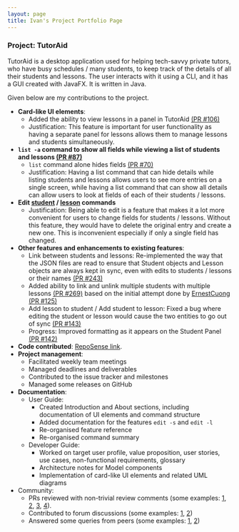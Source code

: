 ```yaml
---
layout: page
title: Ivan's Project Portfolio Page
---
```


### Project: TutorAid
<!-- PPP format and structure adapted from
https://github.com/samuelfangjw/tp/blob/master/docs/team/samuelfangjw.md
-->
TutorAid is a desktop application used for helping tech-savvy private tutors, who have busy schedules / many students, to keep track of the details of all their students and lessons. The user interacts with it using a CLI, and it has a GUI created with JavaFX. It is written in Java.

Given below are my contributions to the project.
* **Card-like UI elements**:
  * Added the ability to view lessons in a panel in TutorAid [(PR #106)](https://github.com/AY2122S1-CS2103T-W16-3/tp/pull/106)
  * Justification: This feature is important for user functionality as having a separate panel for lessons allows them to manage lessons and students simultaneously.
* **`list -a` command to show all fields while viewing a list of students and lessons [(PR #87)](https://github.com/AY2122S1-CS2103T-W16-3/tp/pull/87)**
  * `list` command alone hides fields [(PR #70)](https://github.com/AY2122S1-CS2103T-W16-3/tp/pull/70)
  * Justification: Having a list command that can hide details while listing students and lessons allows users to see more entries on a single screen, while having a list command that can show all details can allow users to look at fields of each of their students / lessons. 
* **Edit [student](https://github.com/AY2122S1-CS2103T-W16-3/tp/pull/86) / [lesson](https://github.com/AY2122S1-CS2103T-W16-3/tp/pull/118) commands**
  * Justification: Being able to edit is a feature that makes it a lot more convenient for users to change fields for students / lessons. Without this feature, they would have to delete the original entry and create a new one. This is inconvenient especially if only a single field has changed.
* **Other features and enhancements to existing features**:
  * Link between students and lessons: Re-implemented the way that the JSON files are read to ensure that Student objects and Lesson objects are always kept in sync, even with edits to students / lessons or their names [(PR #243)](https://github.com/AY2122S1-CS2103T-W16-3/tp/pull/243)
  * Added ability to link and unlink multiple students with multiple lessons [(PR #269)](https://github.com/AY2122S1-CS2103T-W16-3/tp/pull/269) based on the initial attempt done by [ErnestCuong](https://github.com/ErnestCuong) [(PR #125)](https://github.com/AY2122S1-CS2103T-W16-3/tp/pull/125)
  * Add lesson to student / Add student to lesson: Fixed a bug where editing the student or lesson would cause the two entities to go out of sync [(PR #143)](https://github.com/AY2122S1-CS2103T-W16-3/tp/pull/143)
  * Progress: Improved formatting as it appears on the Student Panel [(PR #142)](https://github.com/AY2122S1-CS2103T-W16-3/tp/pull/142)
* **Code contributed**: [RepoSense link](https://nus-cs2103-ay2122s1.github.io/tp-dashboard/?search=wpinrui&sort=groupTitle&sortWithin=title&timeframe=commit&mergegroup=&groupSelect=groupByRepos&breakdown=true&checkedFileTypes=docs~functional-code~test-code~other&since=2021-09-17).
* **Project management**:
  * Facilitated weekly team meetings
  * Managed deadlines and deliverables
  * Contributed to the issue tracker and milestones
  * Managed some releases on GitHub
* **Documentation**:
  * User Guide:
    * Created Introduction and About sections, including documentation of UI elements and command structure
    * Added documentation for the features `edit -s` and `edit -l`
    * Re-organised feature reference
    * Re-organised command summary
  * Developer Guide:
    * Worked on target user profile, value proposition, user stories, use cases, non-functional requirements, glossary
    * Architecture notes for Model components
    * Implementation of card-like UI elements and related UML diagrams
* Community:
  * PRs reviewed with non-trivial review comments (some examples: [1](https://github.com/AY2122S1-CS2103T-W16-3/tp/pull/125#pullrequestreview-788810284), [2](https://github.com/AY2122S1-CS2103T-W16-3/tp/pull/90#discussion_r730196584), [3](https://github.com/AY2122S1-CS2103T-W16-3/tp/pull/121#discussion_r737666344), [4](https://github.com/AY2122S1-CS2103T-W16-3/tp/pull/60#discussion_r724660187)).
  * Contributed to forum discussions (some examples: [1](https://github.com/nus-cs2103-AY2122S1/forum/issues/191), [2](https://github.com/nus-cs2103-AY2122S1/forum/issues/148))
  * Answered some queries from peers (some examples: [1](https://github.com/nus-cs2103-AY2122S1/forum/issues/159#issuecomment-913186432), [2](https://github.com/nus-cs2103-AY2122S1/forum/issues/192#issuecomment-914275836))
